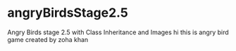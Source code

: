 # angryBirdsStage2.5
Angry Birds stage 2.5 with Class Inheritance and Images
hi this is angry bird game created by zoha khan

